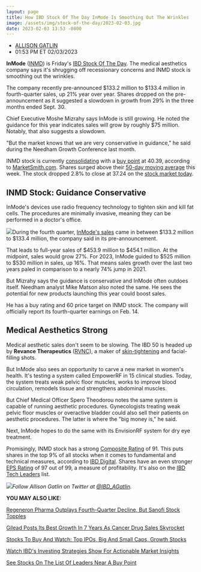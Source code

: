 ```yaml
---
layout: page
title: How IBD Stock Of The Day InMode Is Smoothing Out The Wrinkles
image: /assets/img/stock-of-the-day/2023-02-03.jpg
date: 2023-02-03 13:53 -0800
---
```




* [ALLISON GATLIN](https://www.investors.com/author/gatlina/ "Posts by ALLISON GATLIN")
* 01:53 PM ET 02/03/2023





**InMode** ([INMD](https://research.investors.com/quote.aspx?symbol=INMD)) is Friday's [IBD Stock Of The Day](https://www.investors.com/research/ibd-stock-of-the-day/). The medical aesthetics company says it's shrugging off recessionary concerns and INMD stock is smoothing out the wrinkles.




The company recently pre-announced $133.2 million to $133.4 million in fourth-quarter sales, up 21% year over year. Shares dropped on the pre-announcement as it suggested a slowdown in growth from 29% in the three months ended Sept. 30.


Chief Executive Moshe Mizrahy says InMode is still growing. He noted the guidance for this year indicates sales will grow by roughly $75 million. Notably, that also suggests a slowdown.


"But the market knows that we are very conservative in guidance," he said during the Needham Growth Conference last month.


INMD stock is currently [consolidating](https://www.investors.com/how-to-invest/investors-corner/investor-basics-why-learning-base-patterns-gets-the-ball-rolling/) with a [buy point](https://www.investors.com/how-to-invest/investors-corner/apple-stock-set-up-proper-buy-point-before-big-rally/) at 40.39, according to [MarketSmith.com](https://www.investors.com/product/marketsmith/?artProdLink=MarketSmith). Shares surged above their [50-day moving average](https://www.investors.com/how-to-invest/investors-corner/what-is-the-50-day-moving-average-when-to-buy-or-sell-growth-stocks/) this week. The stock dropped 2.8% to close at 37.24 on the [stock market today](https://www.investors.com/news/stock-market-today-market-trends-best-stocks-buy-watch/).


INMD Stock: Guidance Conservative
---------------------------------


InMode's devices use radio frequency technology to tighten skin and kill fat cells. The procedures are minimally invasive, meaning they can be performed in a doctor's office.


![](https://www.investors.com/wp-content/uploads/2023/02/wTechLeadersINDEX020623.jpg)During the fourth quarter, [InMode's sales](https://www.investors.com/news/technology/isrg-stock-dives-as-new-system-rumors-flop-inmd-stock-also-skids/) came in between $133.2 million to $133.4 million, the company said in its pre-announcement.


That leads to full-year sales of $453.9 million to $454.1 million. At the midpoint, sales would grow 27%. For 2023, InMode guided to $525 million to $530 million in sales, up 16%. That means sales growth over the last two years paled in comparison to a nearly 74% jump in 2021.


But Mizrahy says the guidance is conservative and InMode often outdoes itself. Needham analyst Mike Matson also noted the same. He sees the potential for new products launching this year could boost sales.


He has a buy rating and 60 price target on INMD stock. The company will officially report its fourth-quarter earnings on Feb. 14.


Medical Aesthetics Strong
-------------------------


Medical aesthetic sales don't seem to be slowing. The IBD 50 is headed up by **Revance Therapeutics** ([RVNC](https://research.investors.com/quote.aspx?symbol=RVNC)), a maker of [skin-tightening](https://www.investors.com/research/the-new-america/rvnc-stock-how-ibd-50-leader-is-taking-on-prestige-medical-aesthetics/) and facial-filling shots.


But InMode also sees an opportunity to carve a new market in women's health. It's testing a system called EmpowerRF in 15 clinical studies. Today, the system treats weak pelvic floor muscles, works to improve blood circulation, remodels tissue and strengthens abdominal muscles.


But Chief Medical Officer Spero Theodorou notes the same system is capable of running aesthetic procedures. Gynecologists treating weak pelvic floor muscles or overactive bladder could also sell their patients on aesthetic procedures. The latter is where the "big money is," he said.


Next, InMode hopes to do the same with its EnvisionRF system for dry eye treatment.


Promisingly, INMD stock has a strong [Composite Rating](https://www.investors.com/how-to-invest/investors-corner/how-to-research-growth-stocks/) of 91. This puts shares in the top 9% of all stocks when it comes to fundamental and technical measures, according to [IBD Digital](https://www.investors.com/product/ibd-digital/?artProdLink=IBD_Digital). Shares have an even stronger [EPS Rating](https://www.investors.com/how-to-invest/investors-corner/eps-rating-is-key-to-picking-great-stocks/) of 97 out of 99, a measure of profitability. It's also on the [IBD Tech Leaders](https://www.investors.com/data-tables/ibd-tech-leaders-feb-02-2023/) list.


*![](https://www.investors.com/wp-content/uploads/2023/02/wTechLedTable020623.jpg)Follow Allison Gatlin on Twitter at [@IBD\_AGatlin](https://twitter.com/IBD_AGatlin).*


**YOU MAY ALSO LIKE:**


[Regeneron Pharma Outplays Fourth-Quarter Decline, But Sanofi Stock Topples](https://www.investors.com/news/technology/regeneron-stock-regeneron-earnings-sny-stock-sanofi-earnings-q4-2022/)


[Gilead Posts Its Best Growth In 7 Years As Cancer Drug Sales Skyrocket](https://www.investors.com/news/technology/gild-stock-gilead-earnings-q4-2022/)


[Stocks To Buy And Watch: Top IPOs, Big And Small Caps, Growth Stocks](https://www.investors.com/stock-lists/stocks-to-watch-top-rated-ipos-big-caps-and-growth-stocks/)


[Watch IBD's Investing Strategies Show For Actionable Market Insights](https://www.investors.com/how-to-invest/investing-strategies/)


[See Stocks On The List Of Leaders Near A Buy Point](https://www.investors.com/product/leaderboard/?artProdLink=Leaderboard)




